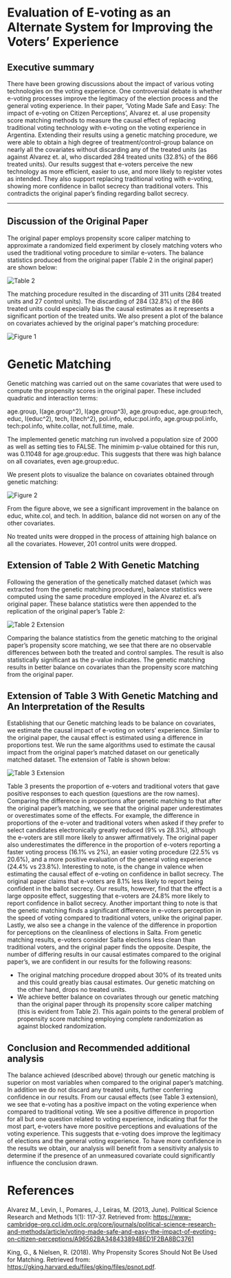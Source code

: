 # Evaluation of E-voting as an Alternate System for Improving the Voters’ Experience

## Executive summary

There have been growing discussions about the impact of various voting technologies on the voting experience. One controversial debate is whether e-voting processes improve the legitimacy of the election process and the general voting experience. In their paper, ‘Voting Made Safe and Easy: The impact of e-voting on Citizen Perceptions’, Alvarez et. al use propensity score matching methods to measure the causal effect of replacing traditional voting technology with e-voting on the voting experience in Argentina. Extending their results using a genetic matching procedure, we were able to obtain a high degree of treatment/control-group balance on nearly all the covariates without discarding any of the treated units (as against Alvarez et. al, who discarded 284 treated units (32.8%) of the 866 treated units). Our results suggest that e-voters perceive the new technology as more efficient, easier to use, and more likely to register votes as intended. They also support replacing traditional voting with e-voting, showing more confidence in ballot secrecy than traditional voters. This contradicts the original paper’s finding regarding ballot secrecy. 

-----

## Discussion of the Original Paper
The original paper employs propensity score caliper matching to approximate a randomized field experiment by closely matching voters who used the traditional voting procedure to similar e-voters. The balance statistics produced from the original paper (Table 2 in the original paper) are shown below:

![Table 2](Original_Paper%20Balance_Statistics_Table.png)

The matching procedure resulted in the discarding of 311 units (284 treated units and 27 control units). The discarding of 284 (32.8%) of the 866 treated units could especially bias the causal estimates as it represents a significant portion of the treated units. We also present a plot of the balance on covariates achieved by the original paper's matching procedure:

![Figure 1](original_paper_balance_on_covariates.png)

# Genetic Matching

Genetic matching was carried out on the same covariates that were used to compute the propensity scores in the original paper. These included quadratic and interaction terms:

age.group, I(age.group^2), I(age.group^3), age.group:educ, age.group:tech, educ, I(educ^2), tech, I(tech^2), pol.info, educ:pol.info, age.group:pol.info, tech:pol.info, white.collar, not.full.time, male.

The implemented genetic matching run involved a population size of 2000 as well as setting ties to FALSE. The minimim p-value obtained for this run, was 0.11048 for age.group:educ. This suggests that there was high balance on all covariates, even age.group:educ.

We present plots to visualize the balance on covariates obtained through genetic matching:

![Figure 2](genetic_matching_balance_on_covariates.png)

From the figure above, we see a significant improvement in the balance on educ, white.col, and tech. In addition, balance did not worsen on any of the other covariates.

No treated units were dropped in the process of attaining high balance on all the covariates. However, 201 control units were dropped.

## Extension of Table 2 With Genetic Matching

Following the generation of the genetically matched dataset (which was extracted from the genetic matching procedure), balance statistics were computed using the same procedure employed in the Alvarez et. al’s original paper. These balance statistics were then appended to the replication of the original paper’s Table 2:

![Table 2 Extension](genetic_matching_tab2_extension.png)

Comparing the balance statistics from the genetic matching to the original paper’s propensity score matching, we see that there are no observable differences between both the treated and control samples. The result is also statistically significant as the p-value indicates. The genetic matching results in better balance on covariates than the propensity score matching from the original paper. 

## Extension of Table 3 With Genetic Matching and An Interpretation of the Results

Establishing that our Genetic matching leads to be balance on covariates, we estimate the causal impact of e-voting on voters’ experience. Similar to the original paper, the causal effect is estimated using a difference in proportions test. We run the same algorithms used to estimate the causal impact from the original paper’s matched dataset on our genetically matched dataset. The extension of Table is shown below:

![Table 3 Extension](genetic_matching_tab3_extension.png)

Table 3 presents the proportion of e-voters and traditional voters that gave positive responses to each question (questions are the row names). Comparing the difference in proportions after genetic matching to that after the original paper’s matching, we see that the original paper underestimates or overestimates some of the effects. For example, the difference in proportions of the e-voter and traditional voters when asked if they prefer to select candidates electronically greatly reduced (9% vs 28.3%), although the e-voters are still more likely to answer affirmatively. The original paper also underestimates the difference in the proportion of e-voters reporting a faster voting process (16.1% vs 2%), an easier voting procedure (22.5% vs 20.6%), and a more positive evaluation of the general voting experience (24.4% vs 23.8%). Interesting to note, is the change in valence when estimating the causal effect of e-voting on confidence in ballot secrecy. The original paper claims that e-voters are 8.1% less likely to report being confident in the ballot secrecy. Our results, however, find that the effect is a large opposite effect, suggesting that e-voters are 24.8% more likely to report confidence in ballot secrecy. Another important thing to note is that the genetic matching finds a significant difference in e-voters perception in the speed of voting compared to traditional voters, unlike the original paper. Lastly, we also see a change in the valence of the difference in proportion for perceptions on the cleanliness of elections in Salta. From  genetic matching results, e-voters consider Salta elections less clean than traditional voters, and the original paper finds the opposite. Despite, the number of differing results in our causal estimates compared to the original paper’s, we are confident in our results for the following reasons:

* The original matching procedure dropped about 30% of its treated units and this could greatly bias causal estimates. Our genetic matching on the other hand, drops no treated units.
* We achieve better balance on covariates through our genetic matching than the original paper through its propensity score caliper matching (this is evident from Table 2). This again points to the general problem of propensity score matching employing complete randomization as against blocked randomization.

## Conclusion and Recommended additional analysis
The balance achieved (described above) through our genetic matching is superior on most variables when compared to the original paper’s matching. In addition we do not discard any treated units, further conferring confidence in our results. From our causal effects (see Table 3 extension), we see that e-voting has a positive impact on the voting experience when compared to traditional voting. We see a positive difference in proportion for all but one question related to voting experience, indicating that for the most part, e-voters have more positive perceptions and evaluations of the voting experience. This suggests that e-voting does improve the legitimacy of elections and the general voting experience. To have more confidence in the results we obtain, our analysis will benefit from a sensitivity analysis to determine if the presence of an unmeasured covariate could significantly influence the conclusion drawn. 

# References
Alvarez M., Levin, I., Pomares, J., Leiras, M. (2013, June).  Political Science Research and Methods 1(1): 117-37. Retrieved from: https://www-cambridge-org.ccl.idm.oclc.org/core/journals/political-science-research-and-methods/article/voting-made-safe-and-easy-the-impact-of-evoting-on-citizen-perceptions/A96562BA348433894BED1F2BA8BC3761


King, G., & Nielsen, R. (2018). Why Propensity Scores Should Not Be Used for Matching. Retrieved from: https://gking.harvard.edu/files/gking/files/psnot.pdf.








